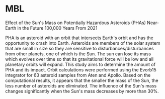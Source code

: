 # MBL
Effect of the Sun's Mass on Potentially Hazardous Asteroids (PHAs) Near-Earth in the Future 100,000 Years From 2021

PHA is an asteroid with an orbit that intersects Earth's orbit and has the opportunity to crash into Earth. Asteroids are members of the solar system that are small in size so they are sensitive to disturbances/disturbances from other planets, one of which is the Sun. The sun can lose its mass which evolves over time so that its gravitational force will be low and all planetary orbits will expand. This study aims to determine the amount of PHA and its impact. Orbit calculations were performed using the Evorb15 integrator for 63 asteroid samples from Aten and Apollo. Based on the computational results, it appears that the smaller the mass of the Sun, the less number of asteroids are eliminated. The influence of the Sun's mass changes significantly when the Sun's mass decreases by more than 30%.
